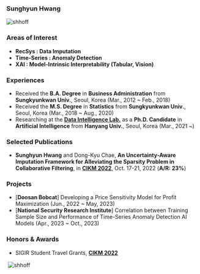 ### Sunghyun Hwang

<p align="left"> <img src="https://komarev.com/ghpvc/?username=shhoff" alt="shhoff" /> </p>

### Areas of Interest
- **RecSys : Data Imputation**
- **Time-Series : Anomaly Detection**
- **XAI : Model-Intrinsic Interpretability (Tabular, Vision)**

### Experiences
- Received the **B.A. Degree** in **Business Administration** from **Sungkyunkwan Univ.**, Seoul, Korea (Mar., 2012 ~ Feb., 2018)
- Received the **M.S. Degree** in **Statistics** from **Sungkyunkwan Univ.**, Seoul, Korea (Mar., 2018 ~ Aug., 2020)
- Researching at the [**Data Intelligence Lab.**](https://dilab.hanyang.ac.kr) as a **Ph.D. Candidate** in **Artificial Intelligence** from **Hanyang Univ.**, Seoul, Korea
(Mar., 2021 ~)
### Selected Publications
- **Sunghyun Hwang** and Dong-Kyu Chae, **An Uncertainty-Aware Imputation Framework for Alleviating the Sparsity Problem in Collaborative Filtering**, in [**CIKM 2022**](https://www.cikm2022.org), Oct. 17-21, 2022 (**A/R: 23%**)

### Projects
- [**Doosan Bobcat**] Developing a Price Sensitivity Model for Profit Maximization (Jun., 2022 ~ May, 2023)
- [**National Security Research Institute**] Correlation between Training Sample Size and Performance of Time-Series Anomaly Detection AI Models (Apr., 2023 ~ Oct., 2023)

### Honors & Awards
- SIGIR Student Travel Grants, [**CIKM 2022**](https://www.cikm2022.org)


<p>&nbsp;<img align="center" src="https://github-readme-stats.vercel.app/api?username=shhoff&show_icons=true" alt="shhoff" /></p>

